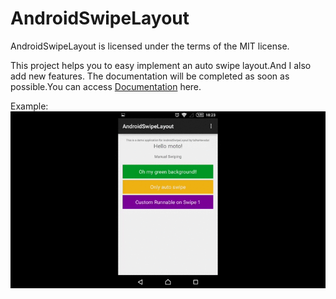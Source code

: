 # AndroidSwipeLayout
AndroidSwipeLayout is licensed under the terms of the MIT license.

This project helps you to easy implement an auto swipe layout.And I also add new features. The documentation will be completed as soon as possible.You can access <a href="https://github.com/talhaHavadar/AndroidSwipeLayout/wiki">Documentation</a> here.

Example:<br/>
<img src="https://github.com/talhaHavadar/AndroidSwipeLayout/blob/master/androidswipelayout_demo.gif" />

